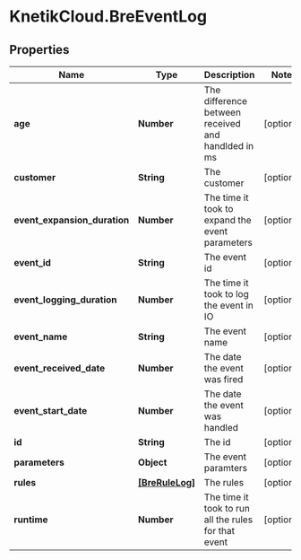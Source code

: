 # KnetikCloud.BreEventLog

## Properties
Name | Type | Description | Notes
------------ | ------------- | ------------- | -------------
**age** | **Number** | The difference between received and handlded in ms | [optional] 
**customer** | **String** | The customer | [optional] 
**event_expansion_duration** | **Number** | The time it took to expand the event parameters | [optional] 
**event_id** | **String** | The event id | [optional] 
**event_logging_duration** | **Number** | The time it took to log the event in IO | [optional] 
**event_name** | **String** | The event name | [optional] 
**event_received_date** | **Number** | The date the event was fired | [optional] 
**event_start_date** | **Number** | The date the event was handled | [optional] 
**id** | **String** | The id | [optional] 
**parameters** | **Object** | The event paramters | [optional] 
**rules** | [**[BreRuleLog]**](BreRuleLog.md) | The rules | [optional] 
**runtime** | **Number** | The time it took to run all the rules for that event | [optional] 


